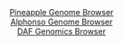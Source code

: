 <div id="Pineapple_Genome_Browser" align="center">
  <a href="https://igv.org/app/?sessionURL=blob:zZRrb5swFIb_i6VWm0TAQG4gVRNpk17TKUmTrK0qdAAD7sAmtgNpovz3udWmfemk5sOmSVgyRwa_5_EDO1QTISlnyEeOaXdM20YGkjlvZlBWBbmFkkjkp1BIYiBBUiIIiwnydygFqWA.vdFP5kpV0rcsqqpWCSzjpnRNKGHLGTTSjHlpnfKigIgLUFxIayCg5hbN6lZDIqgqU._tmh0rAQUWFFXOmeRWRVgWNvp94a9SmBHGSxKW60LRtwChzqMzJmYKX4LlLIhjIuU1eblMToLry2DhDucP593Th_nXi.W8uzye0YyBWgtyMsy3W8buK0Wc8ZhsbnB.5AzyNBmVq6x_5J4dDzcVFUSe2D2773q43_c0GsoSsvmfutYXPbDzxWQTldntJFgU7VVwPo7qpHx2n0dn.Z_63huo4PFam4DiXPR8Gxsu7hodp9t6ndp9A.NXOoJT5D8.GUgJiL_r5Y87pF4q7QuSZLV.U8dAXCREIL_lYdyzPc_ptHtt7Hn23tihtSj.HtrRfOr1sBM4TjdMaaG0zEkoWSVNYMys49TMtgeynA6HY5JdePfzI2f0kNnjlDbjbyOHpdtl.z2aHtYE9OZvB6hb_Uimf.LdR4KYKjpUtiHRn1U1ae7U9hzO9LzRoz0ZNHewuNLQBnD5LqbX_9BhiFIuSlB6va7o25_e1SAoMKULNZU0ogVVL0tNkzfItx1X64tiXnDtIxJZ9Akb2LA7.PNvTd390_4H">Pineapple Genome Browser</a>
</div>
<div id="Alphonso_Genome_Browser" align="center">
  <a href="https://igv.org/app/?sessionURL=blob:zZJbb9owGIb_i6VWmxRyJOQgVVN6gEFPKoyytqoiJzjBwrGDbUIJ4r_vW7VpN1yUi02TcpF8.hK_75NnhxoiFRUcxcg1Hd90HGQgtRCbCa5qRu5wRRSKC8wUMZAkBZGE5wTFO1RgpfF0fANvLrSuVWxZVNedCvNSmMozcYVbwfFGmbmorAvBGM6ExFpIZZ1L3AiLlk1nQzJc1yac7Zm.NccaW5jVC8GVsGrCy3QD30t_j9KScFGRtFozTd8DpJAHMs7NAn9JZpMkz4lS12Q7nJ8l18Pk0buaPg96F8_T.6.zaW92OqElx3otyZkTLMvubFBMWHBxdeKed3V74vYf7vxleMmX9ol3eXr1VlNJFKw6oRfZYegCHMrn5O1_6g0XPbL7CPpGg.HgZnQ5vWZ338LRbT3MgvYW5qtWHezuob2BmMjX4APKFzKIHdvw7J7hu73Oz1snNGw7AkJSUBS_vBpIS5wvYf1lh_S2BmuQIqv1u0AGEnJOJIo7kW0HThS5fjfo2lHk7I0dWkv29_D2p.MosN3EdXtpQZkGpeep4rUyMedmkxdm2R7JU6xAnRAvCj0S92pZNw8e.548ZRXwHDeHXfKAARz__huh7EdS_RP7PhLE1NmxytX9pyfy6IVbDKjadYJv7vtbPQpp60f5QUBdqHscnELICmvYhwk8_nKuwZJirmHQUEUzyqjezoCj2KDYcT1QF.WCCXARyTL7ZBu24fj25z.KevvX_Q8-">Alphonso Genome Browser</a>
</div>


<div id="DAF_Genomics_Browser" align="center">
  <a href="https://igv.org/app/?sessionURL=blob:tZFta9swFIX_i2D9ZDuW7MSxIQyzpkubtIMENyWlhFv7Oha1LVeS43Qh_33CaxnshTHoQBIS91ydIz1HskepuKhJRJhDhw6lxCKqEN0KqqbEG6hQkSiHUqFFJOYosU6RREeSg9KQLBems9C6UdFgkEFu77AWFU.VozwHGluJVhdopDZzoIKvooZOOamojFjDAMqmELUSA0hTVMp2Bw3Wu20HZnmrbfsrcVu1pea969aEMMEyJweTltcZHv4S5D84m8E_xutV3PfP8eUym8Tzy_jWmyabz6NPm.TLbJ2M1mcrvqtBtxIn9PppUTx3uxW9uuN3cI2ML90a2.Vi.sE7P5seGi5RTWhAx17ohsMROVmkFGlrEJC0kDSivhWwscV8337dekZlyAhOovsHi2gJ6ZOR3x.JfmkMKKLwue2ZWUTIDCWJ7NB1AxqGbOgHvhuG9GQdSSvLdyZ5kSzDwGUxYyPnESrjn_Oy_z5j9GvxvTD.dLOZ_4rJn6bpxX7P5FgW52xztQgPs3n3OCtU_FtMgUn_x2flQlagTen78RUKlMatwlr_oOKdHk7fAA--">DAF Genomics Browser</a>
</div>
